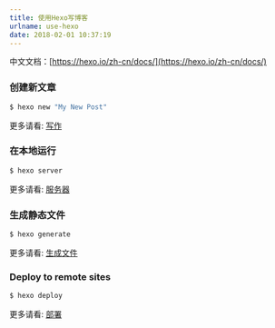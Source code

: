 ```yaml
---
title: 使用Hexo写博客
urlname: use-hexo
date: 2018-02-01 10:37:19
---
```

中文文档：[https://hexo.io/zh-cn/docs/](https://hexo.io/zh-cn/docs/)

### 创建新文章

``` bash
$ hexo new "My New Post"
```

更多请看: [写作](https://hexo.io/zh-cn/docs/writing.html)
<!-- more -->
### 在本地运行

``` bash
$ hexo server
```

更多请看: [服务器](https://hexo.io/zh-cn/docs/server.html)

### 生成静态文件

``` bash
$ hexo generate
```

更多请看: [生成文件](https://hexo.io/zh-cn/docs/generating.html)

### Deploy to remote sites

``` bash
$ hexo deploy
```

更多请看: [部署](https://hexo.io/zh-cn/docs/deployment.html)
